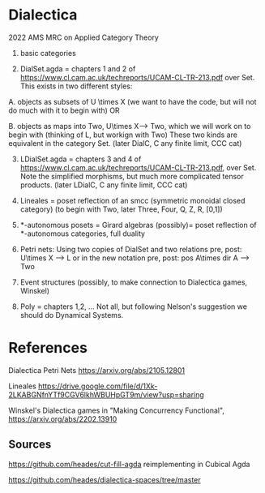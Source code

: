 
# Dialectica

2022 AMS MRC on Applied Category Theory

1. basic categories

2. DialSet.agda = chapters 1 and 2 of https://www.cl.cam.ac.uk/techreports/UCAM-CL-TR-213.pdf over Set.
This exists in two different styles:

A. objects as subsets of U \times X  (we want to have the code, but will not do much with it to begin with) OR

B. objects as maps into Two, U\times X--> Two, which we will work on to begin with (thinking of L, but workign with Two)
These two kinds are equivalent in the category Set.
(later DialC, C any finite limit, CCC cat)

3. LDialSet.agda = chapters 3 and 4 of https://www.cl.cam.ac.uk/techreports/UCAM-CL-TR-213.pdf, over Set.
Note the simplified morphisms, but much more complicated tensor products.
(later LDialC, C any finite limit, CCC cat)

4. Lineales = poset reflection of an smcc (symmetric monoidal closed category)
(to begin with Two, later Three, Four, Q, Z, R, [0,1])

5. \*-autonomous posets = Girard algebras (possibly)= poset reflection of \*-autonomous categories, full duality

6. Petri nets: Using two copies of DialSet and two relations pre, post: U\times X --> L or in the new notation pre, post: pos A\times dir A --> Two

7. Event structures (possibly, to make connection to Dialectica games, Winskel)

8. Poly = chapters  1,2, ... Not all, but following Nelson's suggestion we should do Dynamical Systems.



# References

Dialectica Petri Nets https://arxiv.org/abs/2105.12801

Lineales https://drive.google.com/file/d/1Xk-2LKABGNfnYTf9CGV6lkhWBUHpGT9m/view?usp=sharing

Winskel's Dialectica games in "Making Concurrency Functional", https://arxiv.org/abs/2202.13910


## Sources
https://github.com/heades/cut-fill-agda
reimplementing in Cubical Agda

https://github.com/heades/dialectica-spaces/tree/master

